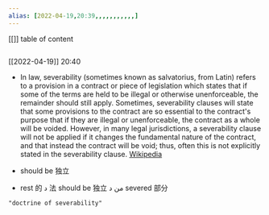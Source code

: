 ```yaml
---
alias: [2022-04-19,20:39,,,,,,,,,,,]
---
```

[[]]
table of content
```toc
```

[[2022-04-19]] 20:40
- In law, severability (sometimes known as salvatorius, from Latin) refers to a provision in a contract or piece of legislation which states that if some of the terms are held to be illegal or otherwise unenforceable, the remainder should still apply. Sometimes, severability clauses will state that some provisions to the contract are so essential to the contract's purpose that if they are illegal or unenforceable, the contract as a whole will be voided. However, in many legal jurisdictions, a severability clause will not be applied if it changes the fundamental nature of the contract, and that instead the contract will be void; thus, often this is not explicitly stated in the severability clause.
[Wikipedia](https://en.wikipedia.org/wiki/Severability)

- should be 独立
- rest 的 د 法 should be 独立 من د severed 部分
```query
"doctrine of severability"
```
